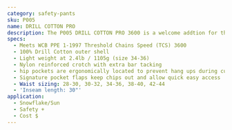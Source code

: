 ```yaml
---
category: safety-pants
sku: P005
name: DRILL COTTON PRO
description: The P005 DRILL COTTON PRO 3600 is a welcome addtion for the warm season. 100% cotton wicks moisture and provides great ventilation for cool comfortable protection.
specs:
  - Meets WCB PPE 1-1997 Threshold Chains Speed (TCS) 3600
  - 100% Drill Cotton outer shell
  - Light weight at 2.4lb / 1105g (size 34-36)
  - Nylon reinforced crotch with extra bar tacking
  - hip pockets are ergonomically located to prevent hang ups during cutting and bending
  - Signature pocket flaps keep chips out and allow quick easy access
  - Waist sizing: 28-30, 30-32, 34-36, 38-40, 42-44
  - 'Inseam length: 30"'
application:
  - Snowflake/Sun
  - Safety +
  - Cost $
---
```

